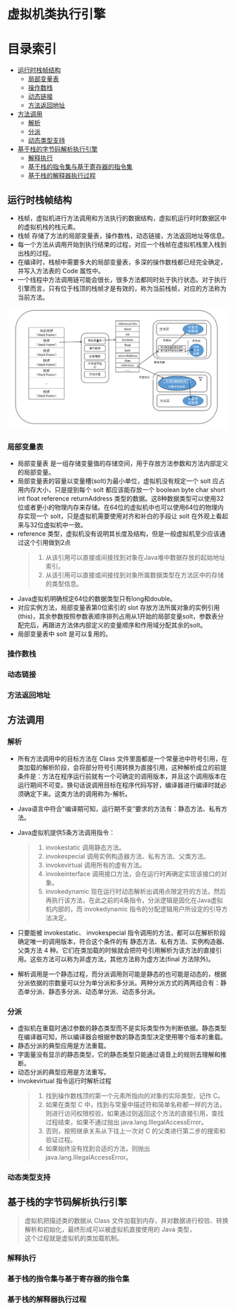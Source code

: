 # 虚拟机类执行引擎
######

# 目录索引
  * <a href="#A">运行时栈帧结构</a>
    * <a href="#a1">局部变量表</a>
    * <a href="#a2">操作数栈</a>
    * <a href="#a3">动态链接</a>
    * <a href="#a4">方法返回地址</a>
  * <a href="#B">方法调用</a>
     * <a href="#b1">解析</a>
     * <a href="#b2">分派</a>
     * <a href="#b3">动态类型支持</a>
  * <a href="#C">基于栈的字节码解析执行引擎</a>
     * <a href="#c1">解释执行</a>
     * <a href="#c2">基于栈的指令集与基于寄存器的指令集</a>
     * <a href="#c3">基于栈的解释器执行过程</a>

## <a name="A">运行时栈帧结构</a>
* 栈帧，虚拟机进行方法调用和方法执行的数据结构，虚拟机运行时时数据区中的虚拟机栈的栈元素。
* 栈帧 存储了方法的局部变量表，操作数栈，动态链接，方法返回地址等信息。
* 每一个方法从调用开始到执行结束的过程，对应一个栈帧在虚拟机栈里入栈到出栈的过程。
* 在编译时，栈帧中需要多大的局部变量表，多深的操作数栈都已经完全确定，并写入方法表的 Code 属性中。
* 一个线程中方法调用链可能会很长，很多方法都同时处于执行状态。对于执行引擎而言，只有位于栈顶的栈帧才是有效的，称为当前栈帧，对应的方法称为当前方法。


![image](https://raw.githubusercontent.com/Maye1973/shmily/develop/doc/img/%E8%99%9A%E6%8B%9F%E6%9C%BA%E6%A0%88%E6%95%B0%E6%8D%AE%E7%BB%93%E6%9E%84.png)
### <a name="a1">局部变量表</a>
* 局部变量表 是一组存储变量值的存储空间，用于存放方法参数和方法内部定义的局部变量。
* 局部变量表的容量以变量槽(solt)为最小单位，虚拟机没有规定一个 solt 应占用内存大小，只是提到每个 solt 都应该能存放一个 boolean byte char short int float reference returnAddress 类型的数据。这8种数据类型可以使用32位或者更小的物理内存来存储。在64位的虚拟机中也可以使用64位的物理内存实现一个 solt，只是虚拟机需要使用对齐和补白的手段让 solt 在外观上看起来与32位虚拟机中一致。
* reference 类型，虚拟机没有说明其长度及结构，但是一般虚拟机至少应该通过这个引用做到2点
    > 1. 从该引用可以直接或间接找到对象在Java堆中数据存放的起始地址索引。    
    > 2. 从该引用可以直接或间接找到对象所属数据类型在方法区中的存储的类型信息。   
* Java虚拟机明确规定64位的数据类型只有long和double。
* 对应实例方法，局部变量表第0位索引的 slot 存放方法所属对象的实例引用(this)，其余参数按照参数表顺序排列占用从1开始的局部变量solt，参数表分配完后，再跟进方法体内部定义的变量顺序和作用域分配其余的solt。
* 局部变量表中 solt 是可以复用的。

### <a name="a2">操作数栈</a>
### <a name="a3">动态链接</a>
### <a name="a4">方法返回地址</a>

## <a name="B">方法调用</a>
### <a name="b1">解析</a>
* 所有方法调用中的目标方法在 Class 文件里面都是一个常量池中符号引用，在类加载的解析阶段，会将部分符号引用转换为直接引用，这种解析成立的前提条件是：方法在程序运行前就有一个可确定的调用版本，并且这个调用版本在运行期间不可变。换句话说调用目标在程序代码写好，编译器进行编译时就必须确定下来。这类方法的调用称为-解析。
* Java语言中符合”编译期可知，运行期不变“要求的方法有：静态方法、私有方法。
* Java虚拟机提供5条方法调用指令：
    > 1. invokestatic 调用静态方法。      
    > 2. invokespecial 调用实例构造器<init>方法、私有方法、父类方法。      
    > 3. invokevirtual 调用所有的虚有方法。     
    > 4. invokeinterface 调用接口方法，会在运行时再确定实现该接口的对象。     
    > 5. invokedynamic 现在运行时动态解析出调用点限定符的方法，然后再执行该方法，在此之前的4条指令，分派逻辑是固化在Java虚拟机内部的，而 invokedynamic 指令的分配逻辑用户所设定的引导方法决定。    

* 只要能被 invokestatic、 invokespecial 指令调用的方法，都可以在解析阶段确定唯一的调用版本，符合这个条件的有 静态方法、私有方法、实例构造器、父类方法 4 种。它们在类加载的时候就会把符号引用解析为该方法的直接引用。这些方法可以称为非虚方法，其他方法称为虚方法(final 方法除外)。
* 解析调用是一个静态过程，而分派调用则可能是静态的也可能是动态的，根据分派依据的宗数量可以分为单分派和多分派。两种分派方式的两两组合有：静态单分派、静态多分派、动态单分派、动态多分派。

### <a name="b2">分派</a>
* 虚拟机在重载时通过参数的静态类型而不是实际类型作为判断依据。静态类型在编译器可知，所以编译器会根据参数的静态类型决定使用哪个版本的重载。
* 静态分派的典型应用是方法重载。
* 字面量没有显示的静态类型，它的静态类型只能通过语音上的规则去理解和推断。
* 动态分派的典型应用是方法重写。
* invokevirtual 指令运行时解析过程
    > 1. 找到操作数栈顶的第一个元素所指向的对象的实际类型，记作 C。     
    > 2. 如果在类型 C 中，找到与常量中描述符和简单名称都一样的方法，则进行访问权限校验，如果通过则返回这个方法的直接引用，查找过程结束，如果不通过抛出 java.lang.IllegalAccessError。     
    > 3. 否则，按照继承关系从下往上一次对 C 的父类进行第二步的搜索和验证过程。    
    > 4. 如果始终没有找到合适的方法，则抛出 java.lang.IllegalAccessError。     
    
### <a name="b3">动态类型支持</a>

## <a name="C">基于栈的字节码解析执行引擎</a>
> 虚拟机把描述类的数据从 Class 文件加载到内存，并对数据进行校验、转换解析和初始化，最终形成可以被虚拟机直接使用的 Java 类型，  
> 这个过程就是虚拟机的类加载机制。
### <a name="c1">解释执行</a>
### <a name="c2">基于栈的指令集与基于寄存器的指令集</a>
### <a name="c3">基于栈的解释器执行过程</a>

